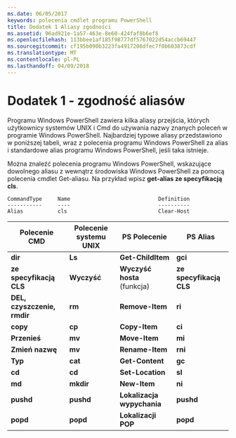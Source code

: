 ```yaml
---
ms.date: 06/05/2017
keywords: polecenia cmdlet programu PowerShell
title: Dodatek 1 Aliasy zgodności
ms.assetid: 96ad921e-1a57-463e-8e60-424faf8b6ef8
ms.openlocfilehash: 113bbee1af185f98777df5767022d54accb69447
ms.sourcegitcommit: cf195b090b3223fa4917206dfec7f0b603873cdf
ms.translationtype: MT
ms.contentlocale: pl-PL
ms.lasthandoff: 04/09/2018
---
```

# <a name="appendix-1---compatibility-aliases"></a>Dodatek 1 - zgodność aliasów

Programu Windows PowerShell zawiera kilka aliasy przejścia, których użytkownicy systemów UNIX i Cmd do używania nazwy znanych poleceń w programie Windows PowerShell. Najbardziej typowe aliasy przedstawiono w poniższej tabeli, wraz z polecenia programu Windows PowerShell za alias i standardowe alias programu Windows PowerShell, jeśli taka istnieje.

Można znaleźć polecenia programu Windows PowerShell, wskazujące dowolnego aliasu z wewnątrz środowiska Windows PowerShell za pomocą polecenia cmdlet Get-aliasu. Na przykład wpisz **get-alias ze specyfikacją cls**.

```
CommandType     Name                            Definition
-----------     ----                            ----------
Alias           cls                             Clear-Host
```

|Polecenie CMD|Polecenie systemu UNIX|PS Polecenie|PS Alias|
|---------------|----------------|--------------|------------|
|**dir**|**Ls**|**Get-ChildItem**|**gci**|
|**ze specyfikacją CLS**|**Wyczyść**|**Wyczyść hosta** (funkcja)|**ze specyfikacją CLS**|
|**DEL, czyszczenie, rmdir**|**rm**|**Remove-Item**|**ri**|
|**copy**|**cp**|**Copy-Item**|**ci**|
|**Przenieś**|**mv**|**Move-Item**|**mi**|
|**Zmień nazwę**|**mv**|**Rename-Item**|**rni**|
|**Typ**|**cat**|**Get-Content**|**gc**|
|**cd**|**cd**|**Set-Location**|**sl**|
|**md**|**mkdir**|**New-Item**|**ni**|
|**pushd**|**pushd**|**Lokalizacja wypychania**|**pushd**|
|**popd**|**popd**|**Lokalizacji POP**|**popd**|